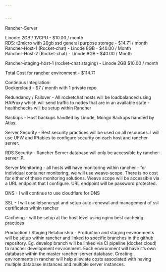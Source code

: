 ```yaml
---


---
```


<p>Rancher-Server</p>
<p>Linode: 2GB / 1VCPU - $10.00 / month<br>
RDS:  t2micro with 20gb ssd general purpose storage - $14.71 / month<br>
Rancher-Host-1 (Rocket-chat) - Linode 8GB - $40.00 / Month<br>
Rancher-Host-2 (Rocket-chat) - Linode 8GB - $40.00 / Month</p>
<p>Rancher-staging-host-1 (rocket-chat staging) - Linode 2GB $10.00 / month</p>
<p>Total Cost for rancher environment - $114.71</p>
<p>Continous Integration:<br>
Dockercloud - $7 / month with 1 private repo</p>
<p>Redundancy / Failover - All rocketchat hosts will be loadbalanced using HAProxy which will send traffic to nodes that are in an available state - healthchecks will be setup within Rancher</p>
<p>Backups - Host backups handled by Linode, Mongo Backups handled by Atlas.</p>
<p>Server Security - Best security practices will be used on all resources.   I will use UFW and IPtables to configure security on each host and rancher server.</p>
<p>RDS Security - Rancher Server database will only be accessible by rancher-server IP.</p>
<p>Server Monitoring - all hosts will have monitoring within rancher - for individual container monitoring, we will use weave-scope.  There is no cost for either of these monitoring solutions.  Weave scope will be accessible via a URL endpoint that I configure.  URL endpoint will be password protected.</p>
<p>DNS - I will continue to use cloudflare for DNS</p>
<p>SSL - I will use letsencrypt and setup auto-renewal and management of ssl certificates within rancher</p>
<p>Cacheing - will be setup at the host level using nginx best cacheing practices</p>
<p>Production / Staging Relationship - Production and staging environments will be setup within rancher and linked to specific branches in the github repository.  Eg. develop branch will be linked via CI pipeline (docker cloud) to rancher development environment.   Each environment will have it’s own database within the master rancher-server database.   Creating environments in rancher will help alleviate costs associated with having multiple database instances and multiple server instances.</p>


